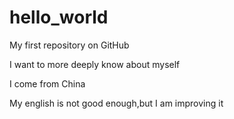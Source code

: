 hello_world
===========

My first repository on GitHub

I want to more deeply know about myself

I come from China

My english is not good enough,but I am improving it
